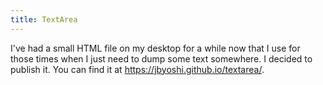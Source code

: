 ```yaml
---
title: TextArea
---
```


I've had a small HTML file on my desktop for a while now that I use for those times when I just need to dump some text
somewhere. I decided to publish it. You can find it at https://jbyoshi.github.io/textarea/.
